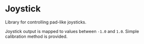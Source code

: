 # Joystick

Library for controlling pad-like joysticks.

Joystick output is mapped to values between `-1.0` and `1.0`.
Simple calibration method is provided.
